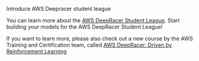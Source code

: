 Introduce AWS Deepracer student league


You can learn more about the <a href="https://aws.amazon.com/deepracer/student/">AWS DeepRacer Student League</a>. Start building your models for the AWS DeepRacer Student League!

If you want to learn more, please also check out a new course by the AWS Training and Certification team, called <a href="https://www.aws.training/learningobject/wbc?id=32143">AWS DeepRacer: Driven by Reinforcement Learning</a>
